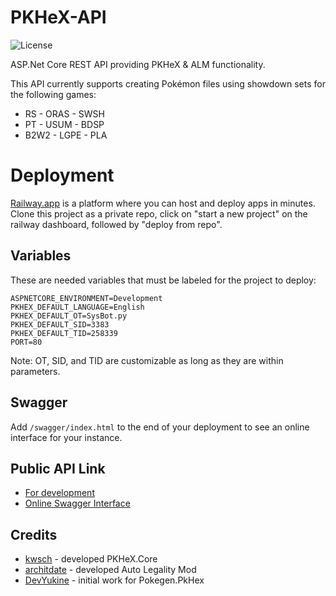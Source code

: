 # PKHeX-API
![License](https://img.shields.io/badge/license-GNU%20Affero%20General%20Public%20License%20Version%203%20or%20Later-blue.svg)

ASP.Net Core REST API providing PKHeX & ALM functionality.

This API currently supports creating Pokémon files using showdown sets for the following games:
- RS        - ORAS      - SWSH
- PT        - USUM      - BDSP
- B2W2      - LGPE      - PLA

# Deployment
[Railway.app](https://railway.app/) is a platform where you can host and deploy apps in minutes. Clone this project as a private repo, click on "start a new project" on the railway dashboard, followed by "deploy from repo".

## Variables
These are needed variables that must be labeled for the project to deploy:
```
ASPNETCORE_ENVIRONMENT=Development
PKHEX_DEFAULT_LANGUAGE=English
PKHEX_DEFAULT_OT=SysBot.py
PKHEX_DEFAULT_SID=3383
PKHEX_DEFAULT_TID=258339
PORT=80
```

Note: OT, SID, and TID are customizable as long as they are within parameters.

## Swagger
Add `/swagger/index.html` to the end of your deployment to see an online interface for your instance.

## Public API Link
- [For development](https://pkhex-api-test-production.up.railway.app)
- [Online Swagger Interface](https://pkhex-api-test-production.up.railway.app/swagger/index.html)

## Credits
* [kwsch](https://github.com/kwsch) - developed PKHeX.Core
* [architdate](https://github.com/architdate) - developed Auto Legality Mod
* [DevYukine](https://github.com/DevYukine) - initial work for Pokegen.PkHex